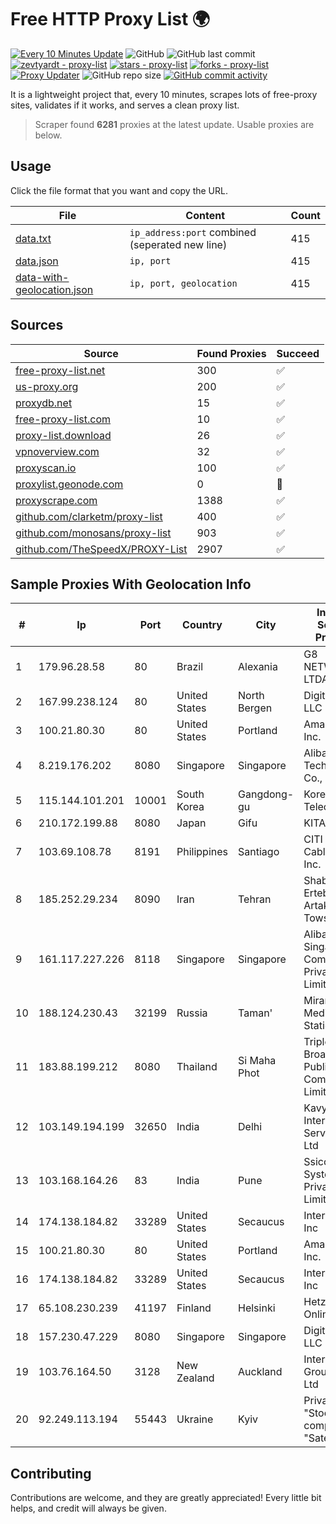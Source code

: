 
# Free HTTP Proxy List 🌍

[![Every 10 Minutes Update](https://github.com/mertguvencli/http-proxy-list/actions/workflows/main.yml/badge.svg?branch=main)](https://github.com/mertguvencli/http-proxy-list/actions/workflows/main.yml)
![GitHub](https://img.shields.io/github/license/mertguvencli/http-proxy-list)
![GitHub last commit](https://img.shields.io/github/last-commit/mertguvencli/http-proxy-list)
[![zevtyardt - proxy-list](https://img.shields.io/static/v1?label=zevtyardt&message=proxy-list&color=blue&logo=github)](https://github.com/zevtyardt/proxy-list "Go to GitHub repo")
[![stars - proxy-list](https://img.shields.io/github/stars/zevtyardt/proxy-list?style=social)](https://github.com/zevtyardt/proxy-list)
[![forks - proxy-list](https://img.shields.io/github/forks/zevtyardt/proxy-list?style=social)](https://github.com/zevtyardt/proxy-list)
[![Proxy Updater](https://github.com/zevtyardt/proxy-list/workflows/Proxy%20Updater/badge.svg)](https://github.com/zevtyardt/proxy-list/actions?query=workflow:"Proxy+Updater")
![GitHub repo size](https://img.shields.io/github/repo-size/zevtyardt/proxy-list)
[![GitHub commit activity](https://img.shields.io/github/commit-activity/m/zevtyardt/proxy-list?logo=commits)](https://github.com/zevtyardt/proxy-list/commits/main)

It is a lightweight project that, every 10 minutes, scrapes lots of free-proxy sites, validates if it works, and serves a clean proxy list.

> Scraper found **6281** proxies at the latest update. Usable proxies are below.

## Usage

Click the file format that you want and copy the URL.

|File|Content|Count|
|----|-------|-----|
|[data.txt](https://raw.githubusercontent.com/mertguvencli/http-proxy-list/main/proxy-list/data.txt)|`ip_address:port` combined (seperated new line)|415|
|[data.json](https://raw.githubusercontent.com/mertguvencli/http-proxy-list/main/proxy-list/data.json)|`ip, port`|415|
|[data-with-geolocation.json](https://raw.githubusercontent.com/mertguvencli/http-proxy-list/main/proxy-list/data-with-geolocation.json)|`ip, port, geolocation`|415|

## Sources

|Source|Found Proxies|Succeed|
|------|-------------|-------|
|[free-proxy-list.net](https://free-proxy-list.net)|300|✅|
|[us-proxy.org](https://www.us-proxy.org)|200|✅|
|[proxydb.net](http://proxydb.net)|15|✅|
|[free-proxy-list.com](https://free-proxy-list.com/?page=&port=&type%5B%5D=http&type%5B%5D=https&up_time=0&search=Search)|10|✅|
|[proxy-list.download](https://www.proxy-list.download/HTTP)|26|✅|
|[vpnoverview.com](https://vpnoverview.com/privacy/anonymous-browsing/free-proxy-servers)|32|✅|
|[proxyscan.io](https://www.proxyscan.io)|100|✅|
|[proxylist.geonode.com](https://proxylist.geonode.com/api/proxy-list?limit=300&page=1&sort_by=lastChecked&sort_type=desc&protocols=http,https)|0|🚫|
|[proxyscrape.com](https://api.proxyscrape.com/v2/?request=displayproxies&protocol=http&timeout=10000&country=all&ssl=all&anonymity=all)|1388|✅|
|[github.com/clarketm/proxy-list](https://raw.githubusercontent.com/clarketm/proxy-list/master/proxy-list-raw.txt)|400|✅|
|[github.com/monosans/proxy-list](https://raw.githubusercontent.com/monosans/proxy-list/main/proxies/http.txt)|903|✅|
|[github.com/TheSpeedX/PROXY-List](https://raw.githubusercontent.com/TheSpeedX/PROXY-List/master/http.txt)|2907|✅|


## Sample Proxies With Geolocation Info

|#|Ip|Port|Country|City|Internet Service Provider|
|-|--|----|-------|----|-------------------------|
|1|179.96.28.58|80|Brazil|Alexania|G8 NETWORKS LTDA|
|2|167.99.238.124|80|United States|North Bergen|DigitalOcean, LLC|
|3|100.21.80.30|80|United States|Portland|Amazon.com, Inc.|
|4|8.219.176.202|8080|Singapore|Singapore|Alibaba (US) Technology Co., Ltd.|
|5|115.144.101.201|10001|South Korea|Gangdong-gu|Korea Telecom|
|6|210.172.199.88|8080|Japan|Gifu|KITAGATA|
|7|103.69.108.78|8191|Philippines|Santiago|CITI Cableworld Inc.|
|8|185.252.29.234|8090|Iran|Tehran|Shabakeh Ertebatat Artak Towseeh LTD|
|9|161.117.227.226|8118|Singapore|Singapore|Alibaba.com Singapore E-Commerce Private Limited|
|10|188.124.230.43|32199|Russia|Taman'|Miranda-Media B2C Static # 5|
|11|183.88.199.212|8080|Thailand|Si Maha Phot|Triple T Broadband Public Company Limited|
|12|103.149.194.199|32650|India|Delhi|Kavya Internet Services Pvt Ltd|
|13|103.168.164.26|83|India|Pune|Ssicon Systems Private Limited|
|14|174.138.184.82|33289|United States|Secaucus|Interserver, Inc|
|15|100.21.80.30|80|United States|Portland|Amazon.com, Inc.|
|16|174.138.184.82|33289|United States|Secaucus|Interserver, Inc|
|17|65.108.230.239|41197|Finland|Helsinki|Hetzner Online GmbH|
|18|157.230.47.229|8080|Singapore|Singapore|DigitalOcean, LLC|
|19|103.76.164.50|3128|New Zealand|Auckland|Intergrid Group Pty Ltd|
|20|92.249.113.194|55443|Ukraine|Kyiv|Private "Stock company "Sater"|



## Contributing

Contributions are welcome, and they are greatly appreciated! Every
little bit helps, and credit will always be given.

